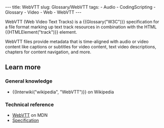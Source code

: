 --- title: WebVTT slug: Glossary/WebVTT tags: - Audio - CodingScripting - Glossary - Video - Web - WebVTT ---

WebVTT (Web Video Text Tracks) is a {{Glossary("W3C")}} specification for a file format marking up text track resources in combination with the HTML {{HTMLElement("track")}} element.

WebVTT files provide metadata that is time-aligned with audio or video content like captions or subtitles for video content, text video descriptions, chapters for content navigation, and more.

## Learn more

### General knowledge

- {{Interwiki("wikipedia", "WebVTT")}} on Wikipedia

### Technical reference

- [WebVTT](/en-US/docs/Web/API/WebVTT_API) on MDN
- [Specification](https://www.w3.org/TR/webvtt1/)
